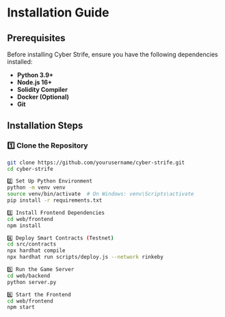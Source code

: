 # Installation Guide

## Prerequisites
Before installing Cyber Strife, ensure you have the following dependencies installed:

- **Python 3.9+**
- **Node.js 16+**
- **Solidity Compiler**
- **Docker (Optional)**
- **Git**

## Installation Steps

### 1️⃣ Clone the Repository
```sh
git clone https://github.com/yourusername/cyber-strife.git
cd cyber-strife

2️⃣ Set Up Python Environment
python -m venv venv
source venv/bin/activate  # On Windows: venv\Scripts\activate
pip install -r requirements.txt

3️⃣ Install Frontend Dependencies
cd web/frontend
npm install

4️⃣ Deploy Smart Contracts (Testnet)
cd src/contracts
npx hardhat compile
npx hardhat run scripts/deploy.js --network rinkeby

5️⃣ Run the Game Server
cd web/backend
python server.py

6️⃣ Start the Frontend
cd web/frontend
npm start
